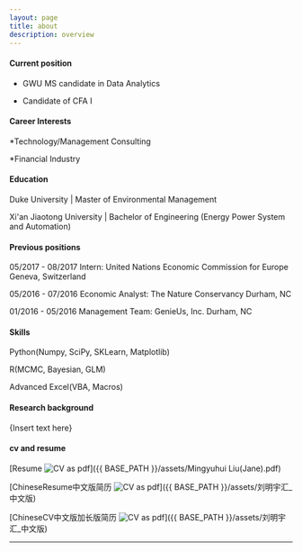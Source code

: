 ```yaml
---
layout: page
title: about
description: overview
---
```


#### <a name="currentposition"></a>Current position
 * GWU MS candidate in Data Analytics

 * Candidate of CFA I

#### <a name="Interests"></a>Career Interests
  *Technology/Management Consulting

  *Financial Industry

#### <a name="education"></a>Education
  Duke University | Master of Environmental Management

  Xi'an Jiaotong University | Bachelor of Engineering (Energy Power System and Automation)

#### <a name="previousposition"></a>Previous positions
  05/2017 - 08/2017 Intern: United Nations Economic Commission for Europe      Geneva, Switzerland

  05/2016 - 07/2016 Economic Analyst: The Nature Conservancy                            Durham, NC

  01/2016 - 05/2016 Management Team: GenieUs, Inc.                                      Durham, NC

#### <a name="Skills"></a>Skills
  Python(Numpy, SciPy, SKLearn, Matplotlib)

  R(MCMC, Bayesian, GLM)

  Advanced Excel(VBA, Macros)


#### <a name="researchbackground"></a>Research background
{Insert text here}



#### <a name="cvandresume"></a>cv and resume
  [Resume ![CV as pdf](icons16/pdf-icon.png)]({{ BASE_PATH }}/assets/Mingyuhui Liu(Jane).pdf)

  [ChineseResume中文版简历 ![CV as pdf](icons16/pdf-icon.png)]({{ BASE_PATH }}/assets/刘明宇汇_中文版)

  [ChineseCV中文版加长版简历 ![CV as pdf](icons16/pdf-icon.png)]({{ BASE_PATH }}/assets/刘明宇汇_中文版)

---



